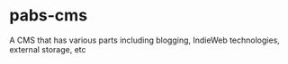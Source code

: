 # pabs-cms
A CMS that has various parts including blogging, IndieWeb technologies, external storage, etc
